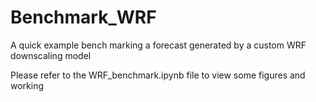 # Benchmark_WRF
A quick example bench marking a forecast generated by a custom WRF downscaling model

Please refer to the WRF_benchmark.ipynb file to view some figures and working
